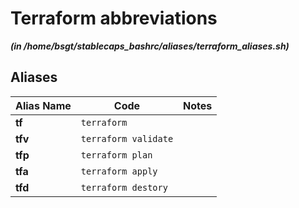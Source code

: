 
Terraform abbreviations
=======================


***(in /home/bsgt/stablecaps_bashrc/aliases/terraform_aliases.sh)***
## Aliases


| **Alias Name** | **Code** | **Notes** |
| ------------- | ------------- | ------------- |
| **tf** | `terraform` | 
| **tfv** | `terraform validate` | 
| **tfp** | `terraform plan` | 
| **tfa** | `terraform apply` | 
| **tfd** | `terraform destory` | 
